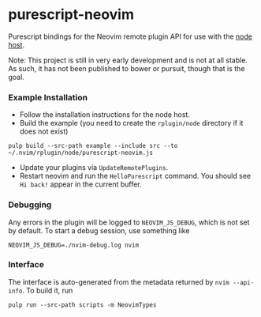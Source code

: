 # purescript-neovim

Purescript bindings for the Neovim remote plugin API for use with the [node host](https://github.com/neovim/node-host).

Note: This project is still in very early development and is not at all stable.  As such, it has not been published to bower or pursuit, though that is the goal.

### Example Installation

* Follow the installation instructions for the node host.
* Build the example (you need to create the `rplugin/node` directory if it does not exist)
```
pulp build --src-path example --include src --to ~/.nvim/rplugin/node/purescript-neovim.js
```
* Update your plugins via `UpdateRemotePlugins`.
* Restart neovim and run the `HelloPurescript` command.  You should see `Hi back!` appear in the current buffer.


### Debugging

Any errors in the plugin will be logged to `NEOVIM_JS_DEBUG`, which is not set by default.  To start a debug session, use something like
```
NEOVIM_JS_DEBUG=./nvim-debug.log nvim
```


### Interface

The interface is auto-generated from the metadata returned by `nvim --api-info`.  To build it, run
```
pulp run --src-path scripts -m NeovimTypes
```
